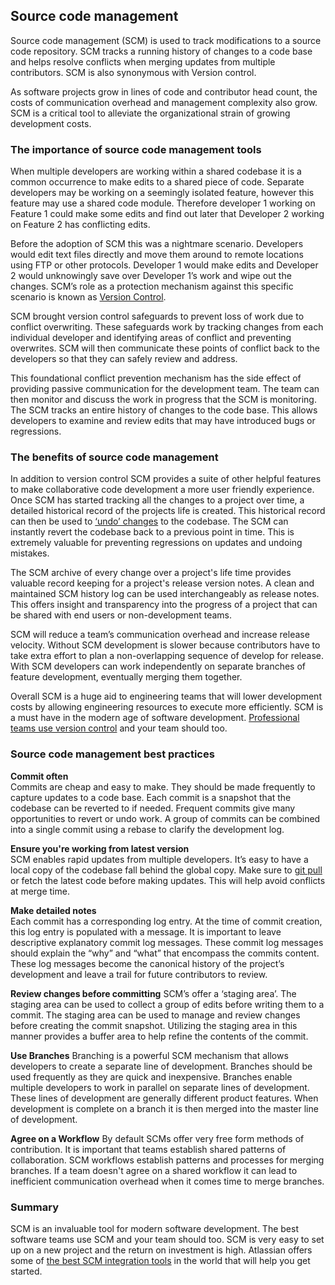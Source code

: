 ## Source code management

Source code management (SCM) is used to track modifications to a source code repository. SCM tracks a running history of changes to a code base and helps resolve conflicts when merging updates from multiple contributors. SCM is also synonymous with Version control. 

As software projects grow in lines of code and contributor head count, the costs of communication overhead and management complexity also grow. SCM is a critical tool to alleviate the organizational strain of growing development costs.

### The importance of source code management tools

When multiple developers are working within a shared codebase it is a common occurrence to make edits to a shared piece of code. Separate developers may be working on a seemingly isolated feature, however this feature may use a shared code module. Therefore developer 1 working on Feature 1 could make some edits and find out later that Developer 2 working on Feature 2 has conflicting edits.

Before the adoption of SCM this was a nightmare scenario. Developers would edit text files directly and move them around to remote locations using FTP or other protocols. Developer 1 would make edits and Developer 2 would unknowingly save over Developer 1’s work and wipe out the changes. SCM’s role as a protection mechanism against this specific scenario is known as [Version Control](https://www.atlassian.com/git/tutorials/what-is-version-control).

SCM brought version control safeguards to prevent loss of work due to conflict overwriting. These safeguards work by tracking changes from each individual developer and identifying areas of conflict and preventing overwrites. SCM will then communicate these points of conflict back to the developers so that they can safely review and address.

This foundational conflict prevention mechanism has the side effect of providing passive communication for the development team. The team can then monitor and discuss the work in progress that the SCM is monitoring. The SCM tracks an entire history of changes to the code base. This allows developers to examine and review edits that may have introduced bugs or regressions.

### The benefits of source code management

In addition to version control SCM provides a suite of other helpful features to make collaborative code development a more user friendly experience. Once SCM has started tracking all the changes to a project over time, a detailed historical record of the projects life is created. This historical record can then be used to [‘undo’ changes](https://www.atlassian.com/git/tutorials/undoing-changes) to the codebase. The SCM can instantly revert the codebase back to a previous point in time. This is extremely valuable for preventing regressions on updates and undoing mistakes.

The SCM archive of every change over a project's life time provides valuable record keeping for a project's release version notes. A clean and maintained SCM history log can be used interchangeably as release notes. This offers insight and transparency into the progress of a project that can be shared with end users or non-development teams.

SCM will reduce a team’s communication overhead and increase release velocity. Without SCM development is slower because contributors have to take extra effort to plan a non-overlapping sequence of develop for release. With SCM developers can work independently on separate branches of feature development, eventually merging them together.

Overall SCM is a huge aid to engineering teams that will lower development costs by allowing engineering resources to execute more efficiently. SCM is a must have in the modern age of software development. [Professional teams use version control](https://bitbucket-marketing.atlassian.com/version-control-software) and your team should too.

### Source code management best practices

**Commit often**  
Commits are cheap and easy to make. They should be made frequently to capture updates to a code base. Each commit is a snapshot that the codebase can be reverted to if needed. Frequent commits give many opportunities to revert or undo work. A group of commits can be combined into a single commit using a rebase to clarify the development log.

**Ensure you're working from latest version**    
SCM enables rapid updates from multiple developers. It’s easy to have a local copy of the codebase fall behind the global copy. Make sure to [git pull](https://www.atlassian.com/git/tutorials/syncing/git-pull) or fetch the latest code before making updates. This will help avoid conflicts at merge time.

**Make detailed notes**  
Each commit has a corresponding log entry. At the time of commit creation, this log entry is populated with a message. It is important to leave descriptive explanatory commit log messages. These commit log messages should explain the “why” and “what” that encompass the commits content. These log messages become the canonical history of the project’s development and leave a trail for future contributors to review.

**Review changes before committing** 
SCM’s offer a ‘staging area’. The staging area can be used to collect a group of edits before writing them to a commit. The staging area can be used to manage and review changes before creating the commit snapshot. Utilizing the staging area in this manner provides a buffer area to help refine the contents of the commit.

**Use Branches** 
Branching is a powerful SCM mechanism that allows developers to create a separate line of development. Branches should be used frequently as they are quick and inexpensive. Branches enable multiple developers to work in parallel on separate lines of development. These lines of development are generally different product features. When development is complete on a branch it is then merged into the master line of development.

**Agree on a Workflow** 
By default SCMs offer very free form methods of contribution. It is important that teams establish shared patterns of collaboration. SCM workflows establish patterns and processes for merging branches. If a team doesn't agree on a shared workflow it can lead to inefficient communication overhead when it comes time to merge branches.

### Summary

SCM is an invaluable tool for modern software development. The best software teams use SCM and your team should too. SCM is very easy to set up on a new project and the return on investment is high. Atlassian offers some of [the best SCM integration tools](https://bitbucket.org/product/) in the world that will help you get started.

